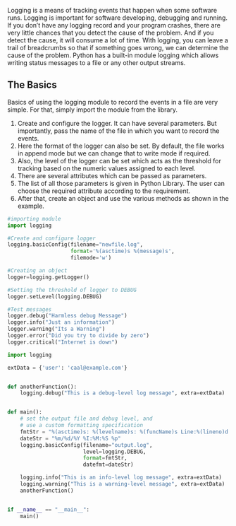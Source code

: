 Logging is a means of tracking events that happen when some software runs. Logging is important for software developing, debugging and running. If you don’t have any logging record and your program crashes, there are very little chances that you detect the cause of the problem. And if you detect the cause, it will consume a lot of time. With logging, you can leave a trail of breadcrumbs so that if something goes wrong, we can determine the cause of the problem.
Python has a built-in module logging which allows writing status messages to a file or any other output streams. 

## The Basics

Basics of using the logging module to record the events in a file are very simple.
For that, simply import the module from the library.

1. Create and configure the logger. It can have several parameters. But importantly, pass the name of the file in which you want to record the events.
2. Here the format of the logger can also be set. By default, the file works in append mode but we can change that to write mode if required.
3. Also, the level of the logger can be set which acts as the threshold for tracking based on the numeric values assigned to each level.
4. There are several attributes which can be passed as parameters.
5. The list of all those parameters is given in Python Library. The user can choose the required attribute according to the requirement.
6. After that, create an object and use the various methods as shown in the example.

``` py
#importing module
import logging

#Create and configure logger
logging.basicConfig(filename="newfile.log",
					format='%(asctime)s %(message)s',
					filemode='w')

#Creating an object
logger=logging.getLogger()

#Setting the threshold of logger to DEBUG
logger.setLevel(logging.DEBUG)

#Test messages
logger.debug("Harmless debug Message")
logger.info("Just an information")
logger.warning("Its a Warning")
logger.error("Did you try to divide by zero")
logger.critical("Internet is down")

```
``` py
import logging

extData = {'user': 'caal@example.com'}


def anotherFunction():
    logging.debug("This is a debug-level log message", extra=extData)


def main():
    # set the output file and debug level, and
    # use a custom formatting specification
    fmtStr = "%(asctime)s: %(levelname)s: %(funcName)s Line:%(lineno)d User:%(user)s %(message)s"
    dateStr = "%m/%d/%Y %I:%M:%S %p"
    logging.basicConfig(filename="output.log",
                        level=logging.DEBUG,
                        format=fmtStr,
                        datefmt=dateStr)

    logging.info("This is an info-level log message", extra=extData)
    logging.warning("This is a warning-level message", extra=extData)
    anotherFunction()


if __name__ == "__main__":
    main()
```